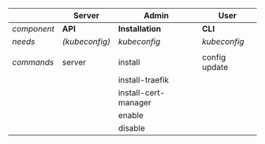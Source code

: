 |           | Server | Admin                | User          |
| --------- | ------ | -------------------- | ------------- |
| *component* | **API**    | **Installation**   | **CLI**           |  |
| *needs*   |   *(kubeconfig)*     | *kubeconfig*           | *kubeconfig*    | *config file* |
|           |        |                      |               |  |
| *commands*  | server | install              | config update | info |
|           |        | install-traefik      |               | org |
|           |        | install-cert-manager |               | target |
|           |        | enable               |               | push |
|           |        | disable              |               | config show|colors |
